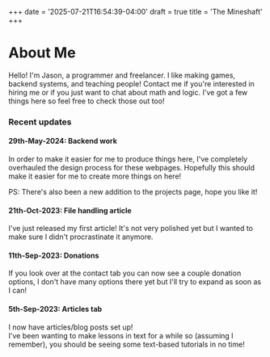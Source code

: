 +++
date = '2025-07-21T16:54:39-04:00'
draft = true
title = 'The Mineshaft'
+++

# About Me

Hello! I'm Jason, a programmer and freelancer. I like making games, backend systems, and teaching people! Contact me if you're interested in hiring me or if you just want to chat about math and logic. I've got a few things here so feel free to check those out too!

### Recent updates

#### 29th-May-2024: Backend work

In order to make it easier for me to produce things here, I've completely overhauled the design process for these webpages. Hopefully this should make it easier for me to create more things on here!

PS: There's also been a new addition to the projects page, hope you like it!

#### 21th-Oct-2023: File handling article

I've just released my first article! It's not very polished yet but I wanted to make sure I didn't procrastinate it anymore.

#### 11th-Sep-2023: Donations

If you look over at the contact tab you can now see a couple donation options, I don't have many options there yet but I'll try to expand as soon as I can!

#### 5th-Sep-2023: Articles tab

I now have articles/blog posts set up!  
I've been wanting to make lessons in text for a while so (assuming I remember), you should be seeing some text-based tutorials in no time!
